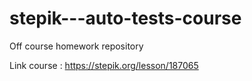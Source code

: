 # stepik---auto-tests-course
Off course homework repository

Link course : https://stepik.org/lesson/187065
